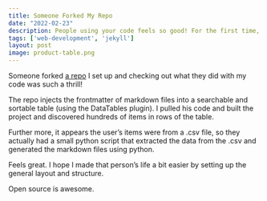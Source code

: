 ```yaml
---
title: Someone Forked My Repo
date: "2022-02-23"
description: People using your code feels so good! For the first time, someone used a repo I created on GitHub.
tags: ['web-development', 'jekyll']
layout: post
image: product-table.png
---
```


Someone forked [a repo](https://github.com/leabs/jekyll-product-table) I set up and checking out what they did with my code was such a thrill!

The repo injects the frontmatter of markdown files into a searchable and sortable table (using the DataTables plugin). I pulled his code and built the project and discovered hundreds of items in rows of the table.

Further more, it appears the user’s items were from a .csv file, so they actually had a small python script that extracted the data from the .csv and generated the markdown files using python.

Feels great. I hope I made that person’s life a bit easier by setting up the general layout and structure.

Open source is awesome.